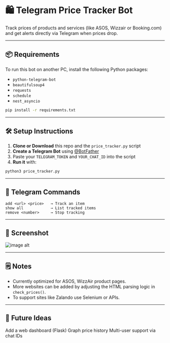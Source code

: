 # 🛍️ Telegram Price Tracker Bot

Track prices of products and services (like ASOS, Wizzair or Booking.com) and get alerts directly via Telegram when prices drop.

---

## 📦 Requirements

To run this bot on another PC, install the following Python packages:

- `python-telegram-bot`
- `beautifulsoup4`
- `requests`
- `schedule`
- `nest_asyncio`

```bash
pip install -r requirements.txt
```

---

## 🛠️ Setup Instructions

1. **Clone or Download** this repo and the `price_tracker.py` script  
2. **Create a Telegram Bot** using [@BotFather](https://t.me/BotFather)  
3. Paste your `TELEGRAM_TOKEN` and `YOUR_CHAT_ID` into the script  
4. **Run it** with:

```bash
python3 price_tracker.py
```

---

## 💬 Telegram Commands

```text
add <url> <price>   → Track an item
show all            → List tracked items
remove <number>     → Stop tracking
```

---

## 📸 Screenshot

![image alt](https://github.com/dzisevic19/business_school_project/blob/main/Lukas_D_project/python_app/lukas_d_final/Screenshot%202025-05-04%20at%2018.23.25.png?raw=true)

---

## 🗒️ Notes

- Currently optimized for ASOS, WizzAir product pages.
- More websites can be added by adjusting the HTML parsing logic in `check_prices()`.
- To support sites like Zalando use Selenium or APIs.

---
  
## 🚀 Future Ideas
Add a web dashboard (Flask)
Graph price history
Multi-user support via chat IDs
